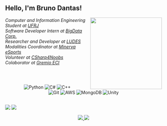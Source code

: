 <h2> Hello, I'm Bruno Dantas!</h2>
<img align='right' src="https://i.pinimg.com/originals/e4/26/70/e426702edf874b181aced1e2fa5c6cde.gif" width="230">
<p><em>
Computer and Information Engineering Student at <a href="https://ufrj.br/en/">UFRJ</a>
</br>Software Developer Intern at <a href="https://bigdatacorp.com.br/">BigData Corp.</a>
</br>Researcher and Developer at <a href="https://ludes.cos.ufrj.br/pt/ludes/">LUDES</a>
</br>Modalities Coordinator at <a href="https://www.linkedin.com/company/minervaesportsufrj/about/">Minerva eSports</a>
</br>Volunteer at <a href="https://github.com/DantasB/CSharp4Noobs">CSharp4Noobs</a>
</br>Colaborator at <a href="https://github.com/gremio-eci">Gremio ECI</a>
</em></p><br>


<br>
<p align="center">
  <img alt="Python" src="https://img.shields.io/badge/python%20-%2314354C.svg?&style=for-the-badge&logo=python&logoColor=white"/>
  <img alt="C#" src="https://img.shields.io/badge/c%23%20-%23239120.svg?&style=for-the-badge&logo=c-sharp&logoColor=white"/>
  <img alt="C++" src="https://img.shields.io/badge/c++%20-%2300599C.svg?&style=for-the-badge&logo=c%2B%2B&ogoColor=white"/>
  <br>
  <img alt="Git" src="https://img.shields.io/badge/git%20-%23F05033.svg?&style=for-the-badge&logo=git&logoColor=white"/>
  <img alt="AWS" src="https://img.shields.io/badge/AWS%20-%23FF9900.svg?&style=for-the-badge&logo=amazon-aws&logoColor=white"/> 
  <img alt="MongoDB" src ="https://img.shields.io/badge/MongoDB-%234ea94b.svg?&style=for-the-badge&logo=mongodb&logoColor=white"/>
  <img alt="Unity" src="https://img.shields.io/badge/unity%20-%23000000.svg?&style=for-the-badge&logo=unity&logoColor=white"/>
</p>
<p align="left">
  <br>
    <img src="https://github-readme-stats.vercel.app/api?username=dantasb&theme=dracula&bg_color=0D1117&title_color=3DDC84&icon_color=3DDC84&show_icons=true&hide_border=true" />
    <img src="https://github-readme-stats.vercel.app/api/top-langs/?username=dantasb&theme=dracula&bg_color=0D1117&title_color=3DDC84&layout=compact&hide=css,html&hide_border=true" />
  <br>
</p>

<p align="center">
  <a href="https://www.linkedin.com/in/bruno-dantas-de-paiva-a738551a2/">
    <img src="https://img.shields.io/badge/LinkedIn-0077B5?style=for-the-badge&logo=linkedin&logoColor=white"/>
  </a>
  <a href="https://github.com/DantasB">
    <img src="https://img.shields.io/badge/GitHub-100000?style=for-the-badge&logo=github&logoColor=white"/>
  </a>
</p>
